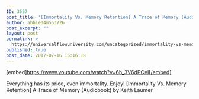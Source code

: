 ```yaml
---
ID: 3557
post_title: '[Immortality Vs. Memory Retention] A Trace of Memory (Audiobook)'
author: abbie04m553726
post_excerpt: ""
layout: post
permalink: >
  https://universalflowuniversity.com/uncategorized/immortality-vs-memory-retention-a-trace-of-memory-audiobook/
published: true
post_date: 2017-07-16 15:16:18
---
```

[embed]https://www.youtube.com/watch?v=6h_3V6dPCeI[/embed]<br>
<p>Everything has its price, even immortality. Enjoy!
[Immortality Vs. Memory Retention] A Trace of Memory (Audiobook) by Keith Laumer</p>